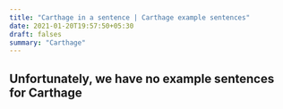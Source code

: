 ```yaml
---
title: "Carthage in a sentence | Carthage example sentences"
date: 2021-01-20T19:57:50+05:30
draft: falses
summary: "Carthage"
---
```

## Unfortunately, we have no example sentences for Carthage                 
